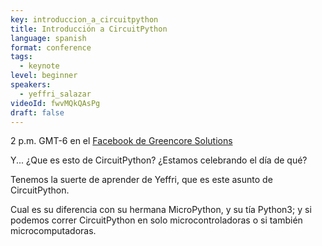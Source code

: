 ```yaml
---
key: introduccion_a_circuitpython
title: Introducción a CircuitPython
language: spanish
format: conference
tags:
  - keynote
level: beginner
speakers:
  - yeffri_salazar
videoId: fwvMQkQAsPg
draft: false
---
```


2 p.m. GMT-6 en el [Facebook de Greencore Solutions](https://www.facebook.com/GreencoreSolutions/live)


Y... ¿Que es esto de CircuitPython? ¿Estamos celebrando el día de qué?

Tenemos la suerte de aprender de Yeffri, que es este asunto de CircuitPython.

Cual es su diferencia con su hermana MicroPython, y su tía Python3; y si podemos correr CircuitPython en solo microcontroladoras o si también microcomputadoras.
